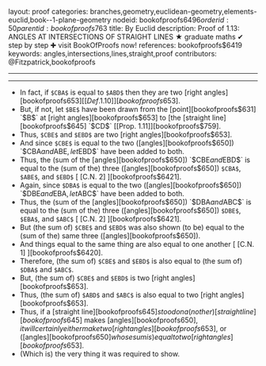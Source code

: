 layout: proof
categories: branches,geometry,euclidean-geometry,elements-euclid,book--1-plane-geometry
nodeid: bookofproofs$6496
orderid: 50
parentid: bookofproofs$763
title: By Euclid
description:  Proof of 1.13: ANGLES AT INTERSECTIONS OF STRAIGHT LINES &#9733; graduate maths &#10004; step by step &#10010; visit BookOfProofs now!
references: bookofproofs$6419
keywords: angles,intersections,lines,straight,proof
contributors: @Fitzpatrick,bookofproofs

---


---



* In fact, if `$CBA$` is equal to `$ABD$` then they are two [right angles][bookofproofs$653] [ [Def. 1.10] ][bookofproofs$653].
* But, if not, let `$BE$` have been drawn from the [point][bookofproofs$631] `$B$` at [right angles][bookofproofs$653] to [the [straight line][bookofproofs$645] `$CD$` [[Prop. 1.11]][bookofproofs$759].
* Thus, `$CBE$` and `$EBD$` are two [right angles][bookofproofs$653].
* And since `$CBE$` is equal to the two ([angles][bookofproofs$650]) `$CBA$` and `$ABE$`, let `$EBD$` have been added to both.
* Thus, the (sum of the [angles][bookofproofs$650]) `$CBE$` and `$EBD$` is equal to the (sum of the) three ([angles][bookofproofs$650]) `$CBA$`, `$ABE$`, and `$EBD$` [ [C.N. 2] ][bookofproofs$6421].
* Again, since `$DBA$` is equal to the two ([angles][bookofproofs$650]) `$DBE$` and `$EBA$`, let `$ABC$` have been added to both.
* Thus, the (sum of the [angles][bookofproofs$650]) `$DBA$` and `$ABC$` is equal to the (sum of the) three ([angles][bookofproofs$650]) `$DBE$`, `$EBA$`, and `$ABC$` [ [C.N. 2] ][bookofproofs$6421].
* But (the sum of) `$CBE$` and `$EBD$` was also shown (to be) equal to the (sum of the) same three ([angles][bookofproofs$650]).
* And things equal to the same thing are also equal to one another [ [C.N. 1] ][bookofproofs$6420].
* Therefore, (the sum of) `$CBE$` and `$EBD$` is also equal to (the sum of) `$DBA$` and `$ABC$`.
* But, (the sum of) `$CBE$` and `$EBD$` is two [right angles][bookofproofs$653].
* Thus, (the sum of) `$ABD$` and `$ABC$` is also equal to two [right angles][bookofproofs$653].
* Thus, if a [straight line][bookofproofs$645] stood on a(nother) [straight line][bookofproofs$645] makes [angles][bookofproofs$650], it will certainly either make two [right angles][bookofproofs$653], or ([angles][bookofproofs$650] whose sum is) equal to two [right angles][bookofproofs$653].
* (Which is) the very thing it was required to show.
